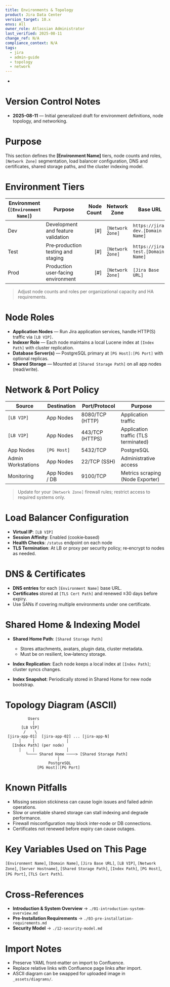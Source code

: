 ```yaml
---
title: Environments & Topology
product: Jira Data Center
version_target: 10.x
envs: All
owner_role: Atlassian Administrator
last_verified: 2025-08-11
change_ref: N/A
compliance_context: N/A
tags:
  - jira
  - admin-guide
  - topology
  - network
---
```

-
# Version Control Notes

* **2025-08-11** — Initial generalized draft for environment definitions, node topology, and networking.

# Purpose

This section defines the **\[Environment Name]** tiers, node counts and roles, `[Network Zone]` segmentation, load balancer configuration, DNS and certificates, shared storage paths, and the cluster indexing model.

# Environment Tiers

| Environment (`[Environment Name]`) | Purpose                            | Node Count | Network Zone     | Base URL                          |
| ---------------------------------- | ---------------------------------- | ---------: | ---------------- | --------------------------------- |
| Dev                                | Development and feature validation |       \[#] | `[Network Zone]` | `https://jira-dev.[Domain Name]`  |
| Test                               | Pre‑production testing and staging |       \[#] | `[Network Zone]` | `https://jira-test.[Domain Name]` |
| Prod                               | Production user‑facing environment |       \[#] | `[Network Zone]` | `[Jira Base URL]`                 |

> Adjust node counts and roles per organizational capacity and HA requirements.

# Node Roles

* **Application Nodes** — Run Jira application services, handle HTTP(S) traffic via `[LB VIP]`.
* **Indexer Role** — Each node maintains a local Lucene index at `[Index Path]` with cluster replication.
* **Database Server(s)** — PostgreSQL primary at `[PG Host]:[PG Port]` with optional replicas.
* **Shared Storage** — Mounted at `[Shared Storage Path]` on all app nodes (read/write).

# Network & Port Policy

| Source             | Destination    | Port/Protocol   | Purpose                              |
| ------------------ | -------------- | --------------- | ------------------------------------ |
| `[LB VIP]`         | App Nodes      | 8080/TCP (HTTP) | Application traffic                  |
| `[LB VIP]`         | App Nodes      | 443/TCP (HTTPS) | Application traffic (TLS terminated) |
| App Nodes          | `[PG Host]`    | 5432/TCP        | PostgreSQL                           |
| Admin Workstations | App Nodes      | 22/TCP (SSH)    | Administrative access                |
| Monitoring         | App Nodes / DB | 9100/TCP        | Metrics scraping (Node Exporter)     |

> Update for your `[Network Zone]` firewall rules; restrict access to required systems only.

# Load Balancer Configuration

* **Virtual IP**: `[LB VIP]`
* **Session Affinity**: Enabled (cookie‑based)
* **Health Checks**: `/status` endpoint on each node
* **TLS Termination**: At LB or proxy per security policy; re‑encrypt to nodes as needed.

# DNS & Certificates

* **DNS entries** for each `[Environment Name]` base URL.
* **Certificates** stored at `[TLS Cert Path]` and renewed ≥30 days before expiry.
* Use SANs if covering multiple environments under one certificate.

# Shared Home & Indexing Model

* **Shared Home Path**: `[Shared Storage Path]`

  * Stores attachments, avatars, plugin data, cluster metadata.
  * Must be on resilient, low‑latency storage.
* **Index Replication**: Each node keeps a local index at `[Index Path]`; cluster syncs changes.
* **Index Snapshot**: Periodically stored in Shared Home for new node bootstrap.

# Topology Diagram (ASCII)

```
          Users
            │
       [LB VIP]
        /    \
 [jira-app-01]  [jira-app-02] ... [jira-app-N]
      │     │              │
   [Index Path] (per node)
      │     │              │
         └──── Shared Home ────> [Shared Storage Path]
                       │
                   PostgreSQL
              [PG Host]:[PG Port]
```

# Known Pitfalls

* Missing session stickiness can cause login issues and failed admin operations.
* Slow or unreliable shared storage can stall indexing and degrade performance.
* Firewall misconfiguration may block inter‑node or DB connections.
* Certificates not renewed before expiry can cause outages.

# Key Variables Used on This Page

`[Environment Name]`, `[Domain Name]`, `[Jira Base URL]`, `[LB VIP]`, `[Network Zone]`, `[Server Hostname]`, `[Shared Storage Path]`, `[Index Path]`, `[PG Host]`, `[PG Port]`, `[TLS Cert Path]`.

# Cross‑References

* **Introduction & System Overview** → `./01-introduction-system-overview.md`
* **Pre‑Installation Requirements** → `./03-pre-installation-requirements.md`
* **Security Model** → `./12-security-model.md`

# Import Notes

* Preserve YAML front‑matter on import to Confluence.
* Replace relative links with Confluence page links after import.
* ASCII diagram can be swapped for uploaded image in `_assets/diagrams/`.
